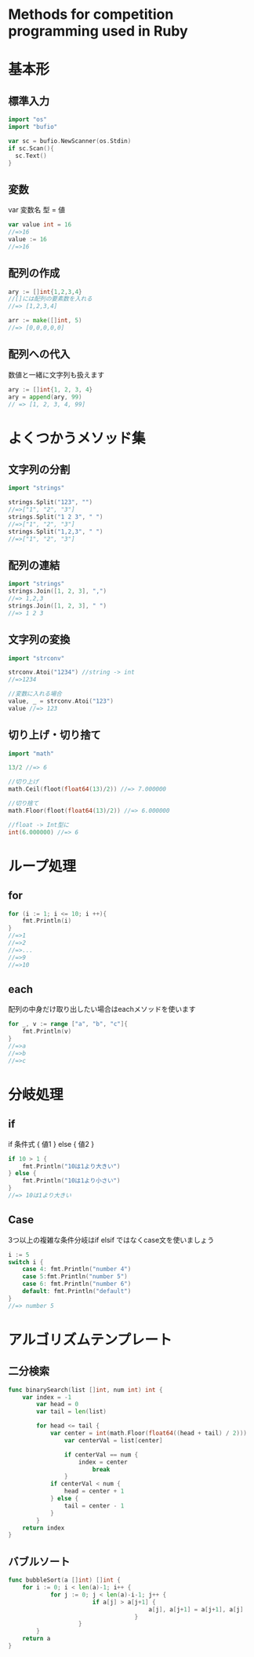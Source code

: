 # Methods for competition programming used in Ruby
# 基本形

## 標準入力

~~~go
import "os"
import "bufio"

var sc = bufio.NewScanner(os.Stdin)
if sc.Scan(){
  sc.Text()
}
~~~

## 変数
var 変数名 型 = 値

~~~go
var value int = 16
//=>16
value := 16
//=>16
~~~

## 配列の作成

~~~go
ary := []int{1,2,3,4}
//[]には配列の要素数を入れる
//=> [1,2,3,4]

arr := make([]int, 5)
//=> [0,0,0,0,0]
~~~

## 配列への代入
数値と一緒に文字列も扱えます

~~~go
ary := []int{1, 2, 3, 4}
ary = append(ary, 99)
// => [1, 2, 3, 4, 99]
~~~

# よくつかうメソッド集

## 文字列の分割
~~~go
import "strings"

strings.Split("123", "")
//=>["1", "2", "3"]
strings.Split("1 2 3", " ")
//=>["1", "2", "3"]
strings.Split("1,2,3", " ")
//=>["1", "2", "3"]
~~~

## 配列の連結

~~~go
import "strings"
strings.Join([1, 2, 3], ",")
//=> 1,2,3
strings.Join([1, 2, 3], " ")
//=> 1 2 3
~~~

## 文字列の変換

~~~go
import "strconv"

strconv.Atoi("1234") //string -> int
//=>1234

//変数に入れる場合
value, _ = strconv.Atoi("123")
value //=> 123
~~~

## 切り上げ・切り捨て

~~~go
import "math"

13/2 //=> 6

//切り上げ
math.Ceil(floot(float64(13)/2)) //=> 7.000000

//切り捨て
math.Floor(floot(float64(13)/2)) //=> 6.000000

//float -> Int型に
int(6.000000) //=> 6
~~~

# ループ処理

## for

~~~go
for (i := 1; i <= 10; i ++){
    fmt.Println(i)
}
//=>1
//=>2
//=>...
//=>9
//=>10
~~~

## each
配列の中身だけ取り出したい場合はeachメソッドを使います

~~~go
for _, v := range ["a", "b", "c"]{
    fmt.Println(v)
}
//=>a
//=>b
//=>c
~~~

# 分岐処理

## if
if 条件式 {
    値1
} else {
    値2
}

~~~go
if 10 > 1 {
    fmt.Println("10は1より大きい")
} else {
    fmt.Println("10は1より小さい")
}
//=> 10は1より大きい
~~~

## Case
3つ以上の複雑な条件分岐はif elsif
ではなくcase文を使いましょう

~~~go
i := 5
switch i {
    case 4: fmt.Println("number 4")
    case 5:fmt.Println("number 5")
    case 6: fmt.Println("number 6")
    default: fmt.Println("default")
}
//=> number 5
~~~

# アルゴリズムテンプレート

## 二分検索

~~~go
func binarySearch(list []int, num int) int {
    var index = -1
        var head = 0
        var tail = len(list)

        for head <= tail {
            var center = int(math.Floor(float64((head + tail) / 2)))
                var centerVal = list[center]

                if centerVal == num {
                    index = center
                        break
                }
            if centerVal < num {
                head = center + 1
            } else {
                tail = center - 1
            }
        }
    return index
}
~~~

## バブルソート

~~~go
func bubbleSort(a []int) []int {
    for i := 0; i < len(a)-1; i++ {
            for j := 0; j < len(a)-i-1; j++ {
                        if a[j] > a[j+1] {
                                        a[j], a[j+1] = a[j+1], a[j]
                                    }
                    }
        }
    return a
}
~~~
